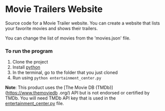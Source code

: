 # Movie Trailers Website

Source code for a Movie Trailer website. You can create a website that lists
your favorite movies and shows their trailers.

You can change the list of movies from the 'movies.json' file.

### To run the program
1. Clone the project
2. Install [python](https://www.python.org/)
3. In the terminal, go to the folder that you just cloned
4. Run using `python entertainment_center.py`


**Note**: This product uses the [The Movie DB (TMDb)](https://www.themoviedb
.org/) API but is not endorsed or certified by TMDb. You will need TMDb API key
that is used in the [entertainment_center.py](entertainment_center.py) file.